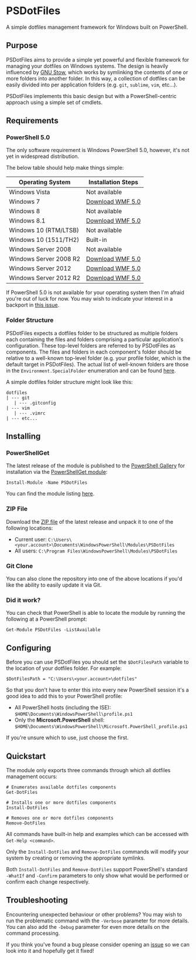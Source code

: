 PSDotFiles
==========

A simple dotfiles management framework for Windows built on PowerShell.

## Purpose

PSDotFiles aims to provide a simple yet powerful and flexible framework for managing your dotfiles on Windows systems. The design is heavily influenced by [GNU Stow](https://www.gnu.org/software/stow/), which works by symlinking the contents of one or more folders into another folder. In this way, a collection of dotfiles can be easily divided into per application folders (e.g. `git`, `sublime`, `vim`, etc...).

PSDotFiles implements this basic design but with a PowerShell-centric approach using a simple set of cmdlets.

## Requirements

### PowerShell 5.0
The only software requirement is Windows PowerShell 5.0, however, it's not yet in widespread distribution.

The below table should help make things simple:

| Operating System       | Installation Steps                                                                 |
| ---------------------- | ---------------------------------------------------------------------------------- |
| Windows Vista          | Not available                                                                      |
| Windows 7              | [Download WMF 5.0](https://www.microsoft.com/en-us/download/details.aspx?id=50395) |
| Windows 8              | Not available                                                                      |
| Windows 8.1            | [Download WMF 5.0](https://www.microsoft.com/en-us/download/details.aspx?id=50395) |
| Windows 10 (RTM/LTSB)  | Not available                                                                      |
| Windows 10 (1511/TH2)  | Built-in                                                                           |
| Windows Server 2008    | Not available                                                                      |
| Windows Server 2008 R2 | [Download WMF 5.0](https://www.microsoft.com/en-us/download/details.aspx?id=50395) |
| Windows Server 2012    | [Download WMF 5.0](https://www.microsoft.com/en-us/download/details.aspx?id=50395) |
| Windows Server 2012 R2 | [Download WMF 5.0](https://www.microsoft.com/en-us/download/details.aspx?id=50395) |

If PowerShell 5.0 is not available for your operating system then I'm afraid you're out of luck for now. You may wish to indicate your interest in a backport in [this issue](#1).

### Folder Structure

PSDotFiles expects a dotfiles folder to be structured as multiple folders each containing the files and folders comprising a particular application's configuration. These top-level folders are referred to by PSDotFiles as components. The files and folders in each component's folder should be relative to a well-known top-level folder (e.g. your profile folder, which is the default target in PSDotFiles). The actual list of well-known folders are those in the `Environment.SpecialFolder` enumeration and can be found [here](https://msdn.microsoft.com/en-us/library/system.environment.specialfolder.aspx).

A simple dotfiles folder structure might look like this:

```fundamental
dotfiles
| --- git
   | --- .gitconfig 
| --- vim
   | --- .vimrc
| --- etc...
```

## Installing

### PowerShellGet

The latest release of the module is published to the [PowerShell Gallery](https://www.powershellgallery.com/) for installation via the [PowerShellGet module](https://www.powershellgallery.com/GettingStarted):

```posh
Install-Module -Name PSDotFiles
```

You can find the module listing [here](https://www.powershellgallery.com/packages/PSDotFiles).

### ZIP File

Download the [ZIP file](https://github.com/ralish/PSDotFiles/archive/stable.zip) of the latest release and unpack it to one of the following locations:

- Current user: `C:\Users\<your.account>\Documents\WindowsPowerShell\Modules\PSDotFiles`
- All users: `C:\Program Files\WindowsPowerShell\Modules\PSDotFiles`

### Git Clone

You can also clone the repository into one of the above locations if you'd like the ability to easily update it via Git.

### Did it work?

You can check that PowerShell is able to locate the module by running the following at a PowerShell prompt:

```posh
Get-Module PSDotFiles -ListAvailable
```

## Configuring

Before you can use PSDotFiles you should set the `$DotFilesPath` variable to the location of your dotfiles folder. For example:

```posh
$DotFilesPath = "C:\Users\<your.account>\dotfiles"
```

So that you don't have to enter this into every new PowerShell session it's a good idea to add this to your PowerShell profile:

- All PowerShell hosts (including the ISE): `$HOME\Documents\WindowsPowerShell\profile.ps1`
- Only the **Microsoft.PowerShell** shell: `$HOME\Documents\WindowsPowerShell\Microsoft.PowerShell_profile.ps1`

If you're unsure which to use, just choose the first.

## Quickstart

The module only exports three commands through which all dotfiles management occurs:

```posh
# Enumerates available dotfiles components
Get-DotFiles

# Installs one or more dotfiles components
Install-DotFiles

# Removes one or more dotfiles components
Remove-DotFiles
```

All commands have built-in help and examples which can be accessed with `Get-Help <command>`.

Only the `Install-DotFiles` and `Remove-DotFiles` commands will modify your system by creating or removing the appropriate symlinks.

Both `Install-DotFiles` and `Remove-DotFiles` support PowerShell's standard `-WhatIf` and `-Confirm` parameters to only show what would be performed or confirm each change respectively.

## Troubleshooting

Encountering unexpected behaviour or other problems? You may wish to run the problematic command with the `-Verbose` parameter for more details. You can also add the `-Debug` parameter for even more details on the command processing.

If you think you've found a bug please consider opening an [issue](https://github.com/ralish/PSDotFiles/issues) so we can look into it and hopefully get it fixed!